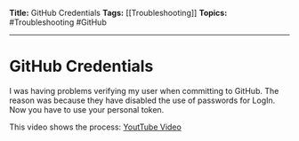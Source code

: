 **Title:** GitHub Credentials
**Tags:** [[Troubleshooting]]
**Topics:** #Troubleshooting #GitHub

---
# GitHub Credentials
I was having problems verifying my user when committing to GitHub.
The reason was because they have disabled the use of passwords for LogIn. Now you have to use your personal token.

This video shows the process: [YoutTube Video](https://www.youtube.com/watch?v=ytSoabxSQ6E&ab_channel=CodeWithArjun)